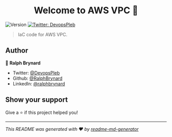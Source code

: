 <h1 align="center">Welcome to AWS VPC 👋</h1>
<p>
  <img alt="Version" src="https://img.shields.io/badge/version-1.0.0--dev-blue.svg?cacheSeconds=2592000" />
  <a href="https://twitter.com/DevopsPleb" target="_blank">
    <img alt="Twitter: DevopsPleb" src="https://img.shields.io/twitter/follow/DevopsPleb.svg?style=social" />
  </a>
</p>

> IaC code for AWS VPC.

## Author

👤 **Ralph Brynard**

* Twitter: [@DevopsPleb](https://twitter.com/DevopsPleb)
* Github: [@RalphBrynard](https://github.com/RalphBrynard)
* LinkedIn: [@ralphbrynard](https://linkedin.com/in/ralphbrynard)

## Show your support

Give a ⭐️ if this project helped you!

***
_This README was generated with ❤️ by [readme-md-generator](https://github.com/kefranabg/readme-md-generator)_